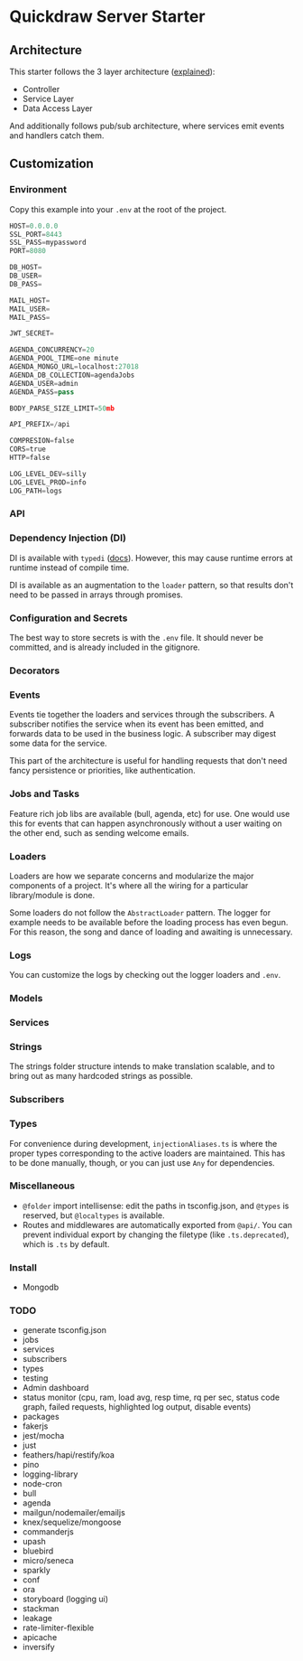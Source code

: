 # Quickdraw Server Starter

## Architecture 
This starter follows the 3 layer architecture ([explained](https://softwareontheroad.com/ideal-nodejs-project-structure/)):
 - Controller
 - Service Layer
 - Data Access Layer

And additionally follows pub/sub architecture, where services emit events and handlers catch them.

## Customization

### Environment
Copy this example into your `.env` at the root of the project.
```python
HOST=0.0.0.0
SSL_PORT=8443
SSL_PASS=mypassword
PORT=8080

DB_HOST=
DB_USER=
DB_PASS=

MAIL_HOST=
MAIL_USER=
MAIL_PASS=

JWT_SECRET=

AGENDA_CONCURRENCY=20
AGENDA_POOL_TIME=one minute
AGENDA_MONGO_URL=localhost:27018
AGENDA_DB_COLLECTION=agendaJobs
AGENDA_USER=admin
AGENDA_PASS=pass

BODY_PARSE_SIZE_LIMIT=50mb

API_PREFIX=/api

COMPRESION=false
CORS=true
HTTP=false

LOG_LEVEL_DEV=silly
LOG_LEVEL_PROD=info
LOG_PATH=logs
```
### API

### Dependency Injection (DI)
DI is available with `typedi` ([docs](https://www.npmjs.com/package/typedi)). However, this may cause runtime errors at runtime instead of compile time.

DI is available as an augmentation to the `loader` pattern, so that results don't need to be passed in arrays through promises.

### Configuration and Secrets
The best way to store secrets is with the `.env` file. It should never be committed, and is already included in the gitignore.

### Decorators

### Events
Events tie together the loaders and services through the subscribers. A subscriber notifies the service when its event has been emitted, and forwards data to be used in the business logic. A subscriber may digest some data for the service. 

This part of the architecture is useful for handling requests that don't need fancy persistence or priorities, like authentication.

### Jobs and Tasks
Feature rich job libs are available (bull, agenda, etc) for use. One would use this for events that can happen asynchronously without a user waiting on the other end, such as sending welcome emails.

### Loaders
Loaders are how we separate concerns and modularize the major components of a project. It's where all the wiring for a particular library/module is done.

Some loaders do not follow the `AbstractLoader` pattern. The logger for example needs to be available before the loading process has even begun. For this reason, the song and dance of loading and awaiting is unnecessary.

### Logs
You can customize the logs by checking out the logger loaders and `.env`. 

### Models

### Services


### Strings
The strings folder structure intends to make translation scalable, and to bring out as many hardcoded strings as possible.

### Subscribers

### Types
For convenience during development, `injectionAliases.ts` is where the proper types corresponding to the active loaders are maintained. This has to be done manually, though, or you can just use `Any` for dependencies.

### Miscellaneous
 - `@folder` import intellisense: edit the paths in tsconfig.json, and `@types` is reserved, but `@localtypes` is available.
 - Routes and middlewares are automatically exported from `@api/`. You can prevent individual export by changing the filetype (like `.ts.deprecated`), which is `.ts` by default.

### Install
 - Mongodb


### TODO
 - generate tsconfig.json
 - jobs
 - services
 - subscribers
 - types
 - testing
 - Admin dashboard
  - status monitor (cpu, ram, load avg, resp time, rq per sec, status code graph, failed requests, highlighted log output, disable events)
 - packages
  - fakerjs
  - jest/mocha
  - just
  - feathers/hapi/restify/koa
  - pino
  - logging-library
  - node-cron
  - bull
  - agenda
  - mailgun/nodemailer/emailjs
  - knex/sequelize/mongoose
  - commanderjs
  - upash
  - bluebird
  - micro/seneca
  - sparkly
  - conf
  - ora
  - storyboard (logging ui)
  - stackman
  - leakage
  - rate-limiter-flexible
  - apicache
  - inversify
